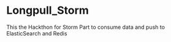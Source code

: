 # Longpull_Storm
This the Hackthon for Storm Part to consume data and push to ElasticSearch and Redis
